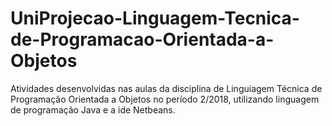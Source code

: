 # UniProjecao-Linguagem-Tecnica-de-Programacao-Orientada-a-Objetos

Atividades desenvolvidas nas aulas da disciplina de Linguiagem Técnica de Programação Orientada a Objetos no período 2/2018, utilizando linguagem de programação Java e a ide Netbeans.
